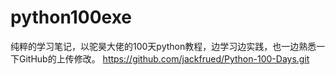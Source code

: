 # python100exe

纯粹的学习笔记，以驼昊大佬的100天python教程，边学习边实践，也一边熟悉一下GitHub的上传修改。 https://github.com/jackfrued/Python-100-Days.git
